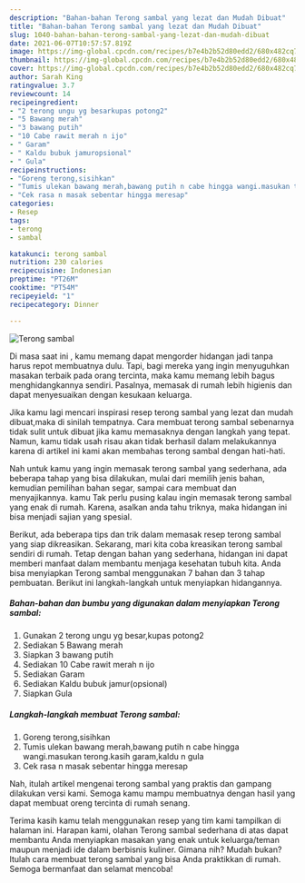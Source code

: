 ```yaml
---
description: "Bahan-bahan Terong sambal yang lezat dan Mudah Dibuat"
title: "Bahan-bahan Terong sambal yang lezat dan Mudah Dibuat"
slug: 1040-bahan-bahan-terong-sambal-yang-lezat-dan-mudah-dibuat
date: 2021-06-07T10:57:57.819Z
image: https://img-global.cpcdn.com/recipes/b7e4b2b52d80edd2/680x482cq70/terong-sambal-foto-resep-utama.jpg
thumbnail: https://img-global.cpcdn.com/recipes/b7e4b2b52d80edd2/680x482cq70/terong-sambal-foto-resep-utama.jpg
cover: https://img-global.cpcdn.com/recipes/b7e4b2b52d80edd2/680x482cq70/terong-sambal-foto-resep-utama.jpg
author: Sarah King
ratingvalue: 3.7
reviewcount: 14
recipeingredient:
- "2 terong ungu yg besarkupas potong2"
- "5 Bawang merah"
- "3 bawang putih"
- "10 Cabe rawit merah n ijo"
- " Garam"
- " Kaldu bubuk jamuropsional"
- " Gula"
recipeinstructions:
- "Goreng terong,sisihkan"
- "Tumis ulekan bawang merah,bawang putih n cabe hingga wangi.masukan terong.kasih garam,kaldu n gula"
- "Cek rasa n masak sebentar hingga meresap"
categories:
- Resep
tags:
- terong
- sambal

katakunci: terong sambal 
nutrition: 230 calories
recipecuisine: Indonesian
preptime: "PT26M"
cooktime: "PT54M"
recipeyield: "1"
recipecategory: Dinner

---
```



![Terong sambal](https://img-global.cpcdn.com/recipes/b7e4b2b52d80edd2/680x482cq70/terong-sambal-foto-resep-utama.jpg)

Di masa  saat ini , kamu memang dapat mengorder hidangan jadi tanpa harus repot membuatnya dulu. Tapi, bagi mereka yang ingin menyuguhkan masakan terbaik pada orang tercinta, maka kamu memang lebih bagus menghidangkannya sendiri. Pasalnya, memasak di rumah lebih higienis dan dapat menyesuaikan dengan kesukaan keluarga.

Jika kamu lagi mencari inspirasi resep terong sambal yang lezat dan mudah dibuat,maka di sinilah tempatnya. Cara membuat terong sambal  sebenarnya tidak sulit untuk dibuat jika kamu memasaknya dengan langkah yang tepat. Namun, kamu tidak usah risau akan tidak berhasil dalam melakukannya 
karena di artikel ini kami akan membahas terong sambal dengan hati-hati.  



Nah untuk kamu yang ingin memasak terong sambal yang sederhana, ada beberapa tahap yang bisa dilakukan, mulai dari memilih jenis bahan, kemudian pemilihan bahan segar, sampai cara membuat dan menyajikannya. kamu Tak perlu pusing kalau ingin memasak terong sambal yang enak di rumah. Karena, asalkan anda  tahu triknya, maka hidangan ini bisa menjadi sajian yang spesial.

Berikut, ada beberapa tips dan trik dalam memasak resep terong sambal yang siap dikreasikan. Sekarang, mari kita coba kreasikan terong sambal sendiri di rumah. Tetap dengan bahan yang sederhana, hidangan ini dapat memberi manfaat dalam membantu menjaga kesehatan tubuh kita. Anda bisa menyiapkan Terong sambal menggunakan 7 bahan dan 3 tahap pembuatan. Berikut ini langkah-langkah untuk menyiapkan hidangannya.

<!--inarticleads1-->

##### Bahan-bahan dan bumbu yang digunakan dalam menyiapkan Terong sambal:

1. Gunakan 2 terong ungu yg besar,kupas potong2
1. Sediakan 5 Bawang merah
1. Siapkan 3 bawang putih
1. Sediakan 10 Cabe rawit merah n ijo
1. Sediakan  Garam
1. Sediakan  Kaldu bubuk jamur(opsional)
1. Siapkan  Gula




<!--inarticleads2-->

##### Langkah-langkah membuat Terong sambal:

1. Goreng terong,sisihkan
1. Tumis ulekan bawang merah,bawang putih n cabe hingga wangi.masukan terong.kasih garam,kaldu n gula
1. Cek rasa n masak sebentar hingga meresap




Nah, itulah artikel mengenai  terong sambal  yang praktis dan gampang dilakukan versi kami. Semoga kamu mampu membuatnya dengan hasil yang dapat membuat oreng tercinta di rumah senang. 

Terima kasih kamu telah menggunakan resep yang tim kami tampilkan di halaman ini. Harapan kami, olahan  Terong sambal sederhana di atas dapat membantu Anda menyiapkan masakan yang enak untuk keluarga/teman maupun menjadi ide dalam berbisnis kuliner. Gimana nih? Mudah bukan? Itulah cara membuat terong sambal yang bisa Anda praktikkan di rumah. Semoga bermanfaat dan selamat mencoba!

